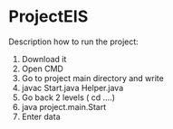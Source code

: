 # ProjectEIS
Description how to run the project:
1. Download it
2. Open CMD
3. Go to project main directory and write
4. javac Start.java Helper.java
5. Go back 2 levels ( cd ..\..\)
6. java project.main.Start
7. Enter data
